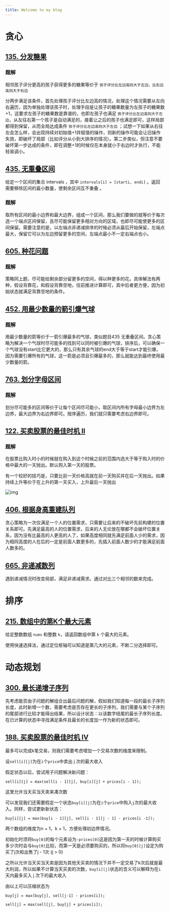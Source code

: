```yaml
---
title: Welcome to my blog
---
```

# 贪心
## [135. 分发糖果](https://leetcode.cn/problems/candy/)

### 题解


相邻孩子评分更高的孩子获得更多的糖果等价于 `孩子评分比左边高则大于左边，比右边高则大于右边 ` 

分两步满足该条件，首先处理孩子评分比左边高的情况，处理这个情况需要从左向右遍历，因为单独处理该孩子时，处理手段是让孩子的糖果数量为左孩子的糖果数+1，这要求左孩子的糖果数是靠谱的，也即左孩子也满足 `孩子评分比左边高则大于左边`，从左往右第一个孩子是自动满足的，接着让之后的孩子也满足即可，这样局部都得到保留，从而全局达成条件 `孩子评分比左边高则大于左边` ；试想一下如果从右往左会怎么样，会出现持续对初始值+1并赋值的操作，则新的操作可能会让旧操作失效，即破坏了局部（比如评分从小到大排序的情况）。第二步类似，但注意不要破坏第一步达成的条件，即在调整+1的时候仅在本身就小于右边时才执行，不能轻易调小。



## [435. 无重叠区间](https://leetcode.cn/problems/non-overlapping-intervals/)

给定一个区间的集合 intervals ，其中 `intervals[i] = [starti, endi]` 。返回 需要移除区间的最小数量，使剩余区间互不重叠 。

### 题解

取所有区间的最小边界和最大边界，组成一个区间，那么我们要做的就等价于每次选一个端点区间保留，且尽可能保留更多相对方向的区域，也即尽可能使更多的区间保留。需要注意的是，以左端点非递减排序的时候必须从最后开始保留，左端点最大，保留它可以为左边预留更多的空间，左端点最小不一定右端点也小。



## [605. 种花问题](https://leetcode.cn/problems/can-place-flowers/)

### 题解



策略同上题，尽可能给剩余部分留更多的空间，得以种更多的花。具体解法有两种，假设背靠花，和假设背靠空地，往前推进计算即可，其中后者更方便，因为初始状态就满足背靠空地的条件。



## [452. 用最少数量的箭引爆气球](https://leetcode.cn/problems/minimum-number-of-arrows-to-burst-balloons/)

### 题解

用最少数量的箭等价于一箭引爆最多的气球，类似题目435 无重叠区间。贪心策略为解决一个气球时尽可能多的找到可以同时被引爆的气球，排序后，可以确保一个气球没有start比它更大的，那么只有其余气球的end大于等于start才能引爆，因为需要引爆所有的气球，这一箭是必须且引爆最多的，那么就能达到最终使用最少数量的箭。



## [763. 划分字母区间](https://leetcode.cn/problems/partition-labels/)

### 题解

划分尽可能多的区间等价于让每个区间尽可能小，取区间内所有字母最小边界为左边界，最大边界为右边界即可。按序遍历，我们就只需要考虑右边界即可。



## [122. 买卖股票的最佳时机 II](https://leetcode.cn/problems/best-time-to-buy-and-sell-stock-ii/)

### 题解

在股票比购入时小的时候就在购入到这个时候之前的范围内选大于等于购入时的价格中最大的一天抛出。默认购入第一天的股票。

有一个较好的技巧是，只要比前一天价格高就在前一天购买并在后一天抛出。如果持续上升等价于在上升的第一天买入，上升最后一天抛出

![img](https://pic.leetcode-cn.com/274e94b876be62bbefbc76890d63d5881031d2d247037348b072ba6841220147-Picture7.png)

## [406. 根据身高重建队列](https://leetcode.cn/problems/queue-reconstruction-by-height/)

贪心策略为一次仅满足一个人的位置需求，只需要让后来的不破坏先前构建的位置关系即可。先满足最高的人的位置需求，后来的人无论放在哪都不会破坏位置关系，因为没有比最高的人更高的人了，如果高度相同就先满足前面人少的需求，因为相同高度的人在后的一定是前面人数更多的，先插入前面人数少的才能满足前面人数多的。



## [665. 非递减数列](https://leetcode.cn/problems/non-decreasing-array/)

遇到递减情况时改变局部，满足非递减需求。通过对比三个相邻的数来完成。



# 排序

## [215. 数组中的第K个最大元素](https://leetcode.cn/problems/kth-largest-element-in-an-array/)

给定整数数组 `nums` 和整数 `k`，请返回数组中第 `k` 个最大的元素。

使用快速选择法，通过定位枢轴可以知道是第几大的元素，不断二分选择即可。



# 动态规划

## [300. 最长递增子序列](https://leetcode.cn/problems/longest-increasing-subsequence/)

先考虑能否由子问题的解组合出最后问题的解，假如我们知道每一段的最长子序列长度，此时新增一个数，需要考虑是否存在更长的子序列，我们需要与某个子序列的尾部进行比较才能得出结果，所以设计状态：以该数字结尾的最长子序列长度。在已计算的状态中寻找满足条件且最长的长度加一作为新的状态即可。

## [188. 买卖股票的最佳时机 IV](https://leetcode.cn/problems/best-time-to-buy-and-sell-stock-iv/)

最多可以完成k笔交易，则我们需要考虑增加一个交易次数的维度来限制。

设`sell[i][j]`为在`i`个`price`中卖出 j 次的最大收入

假定状态以后，尝试用子问题解决新问题：

```
sell[i][j] = max(sell[i - 1][j], buy[i][j] + prices[i - 1]);
```

这里允许当天买当天卖来凑次数

可以发现我们还需要假定一个状态`buy[i][j]`为在`i`个`price`中购入`j`次的最大收入。同样，尝试更新新状态：

```
buy[i][j] = max(buy[i - 1][j], sell[i - 1][j - 1] - prices[i -1]);
```

两个数组的维度为n + 1，k + 1，方便处理初边界情况。

初始化时须将`buy[0]`的每个元素设为`-prices[0]`这是因为第一天的时候计算购买多少次时会与`buy[0]`比较，而第一天是必须要购买的，所以将`buy[0][j]`设定为购买了j次和出售了j - 1次 (j > 0)

之所以允许当天买当天卖是因为其他天买卖的情况下并不一定交易了k次后就是最大利润，所以如果不计算当天买卖的次数，`buy[i][j]`状态的含义可以解释为在`i`天内最多买入 j 次下的最大收入

由以上可以压缩状态为

```
buy[j] = max(buy[j], sell[j-1] - prices[i]);
```

```
sell[j] = max(sell[j], buy[j] + prices[i]);
```

